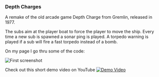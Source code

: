 <h3>Depth Charges</h3>

A remake of the old arcade game Depth Charge from Gremlin, released in 1977.

The subs aim at the player boat to force the player to move the ship. Every time a new sub is spawned a sonar ping is played. A torpedo warning is played if a sub will fire a fast torpedo instead of a bomb.

On my page I go thru some of the code: 

![First screenshot](https://corenety.com/games/depth-charges.png)

Check out this short demo video on YouTube
[![Demo Video](https://img.youtube.com/vi/AYyNhfUJxzQ/0.jpg)](https://www.youtube.com/watch?v=AYyNhfUJxzQ)


